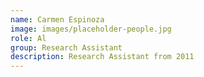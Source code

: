 ```yaml
---
name: Carmen Espinoza
image: images/placeholder-people.jpg
role: Al
group: Research Assistant
description: Research Assistant from 2011
---
```

